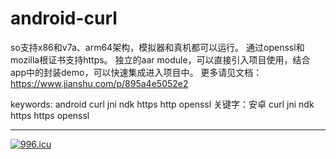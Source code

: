 # android-curl
so支持x86和v7a、arm64架构，模拟器和真机都可以运行。
通过openssl和mozilla根证书支持https。
独立的aar module，可以直接引入项目使用，结合app中的封装demo，可以快速集成进入项目中。
更多请见文档：https://www.jianshu.com/p/895a4e5052e2

keywords: android curl jni ndk https http openssl 
关键字：安卓 curl jni ndk https https openssl 

-----------------------------------------------------------------
<a href="https://996.icu"><img src="https://img.shields.io/badge/link-996.icu-red.svg" alt="996.icu"></a>
